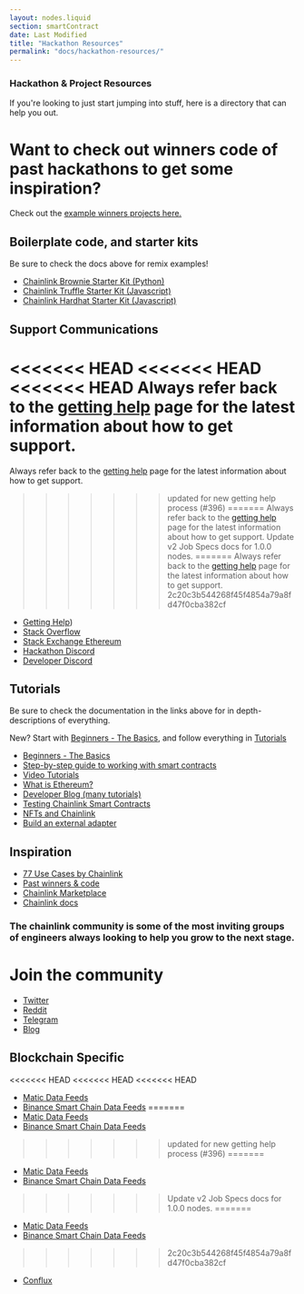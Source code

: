 ```yaml
---
layout: nodes.liquid
section: smartContract
date: Last Modified
title: "Hackathon Resources"
permalink: "docs/hackathon-resources/"
---
```

### Hackathon & Project Resources

If you're looking to just start jumping into stuff, here is a directory that can help you out.

# Want to check out winners code of past hackathons to get some inspiration?
Check out the <a href="/docs/example-projects"> example winners projects here. </a>

## Boilerplate code, and starter kits

Be sure to check the docs above for remix examples!
- [Chainlink Brownie Starter Kit (Python)](https://github.com/smartcontractkit/chainlink-mix)
- [Chainlink Truffle Starter Kit (Javascript)](https://github.com/smartcontractkit/truffle-starter-kit)
- [Chainlink Hardhat Starter Kit (Javascript)](https://github.com/smartcontractkit/hardhat-starter-kit)

## Support Communications

<<<<<<< HEAD
<<<<<<< HEAD
<<<<<<< HEAD
Always refer back to the [getting help](/docs/getting-help) page for the latest information about how to get support.
=======
Always refer back to the [getting help](/docs/getting-help) page for the latest information about how to get support. 
>>>>>>> updated for new getting help process (#396)
=======
Always refer back to the [getting help](/docs/getting-help) page for the latest information about how to get support.
>>>>>>> Update v2 Job Specs docs for 1.0.0 nodes.
=======
Always refer back to the [getting help](/docs/getting-help) page for the latest information about how to get support.
>>>>>>> 2c20c3b544268f45f4854a79a8fd47f0cba382cf

- [Getting Help](/docs/getting-help))
- [Stack Overflow](https://stackoverflow.com/questions/tagged/chainlink)
- [Stack Exchange Ethereum](https://ethereum.stackexchange.com/questions/tagged/chainlink)
- [Hackathon Discord](https://discord.gg/h3AvTHj)
- [Developer Discord](https://discord.gg/2YHSAey)

## Tutorials

Be sure to check the documentation in the links above for in depth-descriptions of everything.

New? Start with [Beginners - The Basics](../beginners-tutorial/), and follow everything in [Tutorials](../tutorials/)
- [Beginners - The Basics](../beginners-tutorial/)
- [Step-by-step guide to working with smart contracts](/docs/intermediates-tutorial)
- [Video Tutorials](https://www.youtube.com/playlist?list=PLVP9aGDn-X0QwJVbQvuKr-zrh2_DV5M6J)
- [What is Ethereum?](https://www.youtube.com/playlist?list=PLVP9aGDn-X0QwJVbQvuKr-zrh2_DV5M6J)
- [Developer Blog (many tutorials)](https://blog.chain.link/tag/developers/)
- [Testing Chainlink Smart Contracts](https://blog.chain.link/testing-chainlink-smart-contracts/)
- [NFTs and Chainlink](https://blog.chain.link/build-deploy-and-sell-your-own-dynamic-nft/)
- [Build an external adapter](/docs/developers/)

## Inspiration
- [77 Use Cases by Chainlink](https://blog.chain.link/44-ways-to-enhance-your-smart-contract-with-chainlink/)
- [Past winners & code](/docs/example-projects)
- [Chainlink Marketplace](https://market.link/)
- [Chainlink docs](/)

### The chainlink community is some of the most inviting groups of engineers always looking to help you grow to the next stage.

# Join the community
- [Twitter](https://mobile.twitter.com/chainlink)
- [Reddit](https://www.reddit.com/r/Chainlink/)
- [Telegram](https://t.me/chainlinkofficial)
- [Blog](https://blog.chain.link)

## Blockchain Specific

<<<<<<< HEAD
<<<<<<< HEAD
<<<<<<< HEAD
- [Matic Data Feeds](../matic-addresses/)
- [Binance Smart Chain Data Feeds](../binance-smart-chain-addresses/)
=======
- [Matic Data Feeds](../matic-addresses/) 
- [Binance Smart Chain Data Feeds](../binance-smart-chain-addresses/) 
>>>>>>> updated for new getting help process (#396)
=======
- [Matic Data Feeds](../matic-addresses/)
- [Binance Smart Chain Data Feeds](../binance-smart-chain-addresses/)
>>>>>>> Update v2 Job Specs docs for 1.0.0 nodes.
=======
- [Matic Data Feeds](../matic-addresses/)
- [Binance Smart Chain Data Feeds](../binance-smart-chain-addresses/)
>>>>>>> 2c20c3b544268f45f4854a79a8fd47f0cba382cf
- [Conflux](https://github.com/Conflux-Network-Global/demo-cfx-chainlink)
